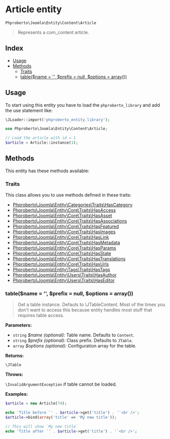 # Article entity

`Phproberto\Joomla\Entity\Content\Article`

> Represents a com_content article.

## Index <a id="index"></a>

* [Usage](#usage)
* [Methods](#methods)
    * [Traits](#traits)
    * [table($name = '', $prefix = null, $options = array())](#table)

## Usage <a id="usage"></a>

To start using this entity you have to load the `phproberto_library` and add the use statement like:

```php
\JLoader::import('phproberto_entity.library');

use Phproberto\Joomla\Entity\Content\Article;

// Load the article with id = 1
$article = Article::instance(1);
```

## Methods <a id="methods"></a>

This entity has these methods available:

### Traits <a id="traits"></a>

This class allows you to use methods defined in these traits:

* [Phproberto\Joomla\Entity\Categories\Traits\HasCategory](../Categories/Traits/HasCategory.md)
* [Phproberto\Joomla\Entity\Core\Traits\HasAccess](../Core/Traits/HasAccess.md)
* [Phproberto\Joomla\Entity\Core\Traits\HasAsset](../Core/Traits/HasAsset.md)
* [Phproberto\Joomla\Entity\Core\Traits\HasAssociations](../Core/Traits/HasAssociations.md)
* [Phproberto\Joomla\Entity\Core\Traits\HasFeatured](../Core/Traits/HasFeatured.md)
* [Phproberto\Joomla\Entity\Core\Traits\HasImages](../Core/Traits/HasImages.md)
* [Phproberto\Joomla\Entity\Core\Traits\HasLink](../Core/Traits/HasLink.md)
* [Phproberto\Joomla\Entity\Core\Traits\HasMetadata](../Core/Traits/HasMetadata.md)
* [Phproberto\Joomla\Entity\Core\Traits\HasParams](../Core/Traits/HasParams.md)
* [Phproberto\Joomla\Entity\Core\Traits\HasState](../Core/Traits/HasState.md)
* [Phproberto\Joomla\Entity\Core\Traits\HasTranslations](../Core/Traits/HasTranslations.md)
* [Phproberto\Joomla\Entity\Core\Traits\HasUrls](../Core/Traits/HasUrls.md)
* [Phproberto\Joomla\Entity\Tags\Traits\HasTags](../Tags/Traits/HasTags.md)
* [Phproberto\Joomla\Entity\Users\Traits\HasAuthor](../Users/Traits/HasAuthor.md)
* [Phproberto\Joomla\Entity\Users\Traits\HasEditor](../Users/Traits/HasEditor.md)

### table($name = '', $prefix = null, $options = array()) <a id="table"></a>

> Get a table instance. Defauts to \JTableContent. Most of the times you don't want to access this because entity handles most stuff that requires table access.

**Parameters:**

* `string` *$name (optional):* Table name. Defaults to `Content`.
* `string` *$prefix (optional):* Class prefix. Defaults to `JTable`.
* `array`  *$options (optional):* Configuration array for the table.

**Returns:**

`\JTable`

**Throws:**

`\InvalidArgumentException` if table cannot be loaded.

**Examples:**

```php
$article = new Article(74);

echo 'Title before `' . $article->get('title') . '`<br />';
$article->bind(array('title' => 'My new title'));

// This will show `My new title`
echo 'Title after `' . $article->get('title') . '`<br />';
```
